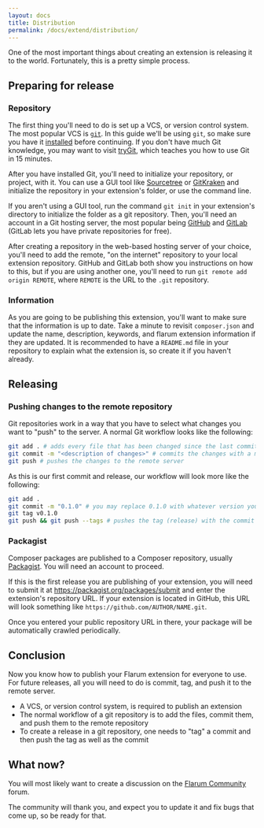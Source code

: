 ```yaml
---
layout: docs
title: Distribution
permalink: /docs/extend/distribution/
---
```


One of the most important things about creating an extension is releasing it to the world. Fortunately, this is a pretty simple process.

## Preparing for release

### Repository

The first thing you'll need to do is set up a VCS, or version control system.
The most popular VCS is [`git`](https://git-scm.com/). In this guide we'll be using `git`, so make sure you have it [installed](https://git-scm.com/downloads) before continuing.
If you don't have much Git knowledge, you may want to visit [tryGit](https://try.github.io/), which teaches you how to use Git in 15 minutes.

After you have installed Git, you'll need to initialize your repository, or project, with it. You can use a GUI tool like [Sourcetree](https://www.sourcetreeapp.com/) or [GitKraken](https://www.gitkraken.com/) and initialize the repository in your extension's folder, or use the command line.

If you aren't using a GUI tool, run the command `git init` in your extension's directory to initialize the folder as a git repository.
Then, you'll need an account in a Git hosting server, the most popular being [GitHub](https://github.com) and [GitLab](https://gitlab.com) (GitLab lets you have private repositories for free).

After creating a repository in the web-based hosting server of your choice, you'll need to add the remote, "on the internet" repository to your local extension repository.
GitHub and GitLab both show you instructions on how to this, but if you are using another one, you'll need to run `git remote add origin REMOTE`, where `REMOTE` is the URL to the `.git` repository.


### Information

As you are going to be publishing this extension, you'll want to make sure that the information is up to date.
Take a minute to revisit `composer.json` and update the name, description, keywords, and flarum extension information if they are updated.
It is recommended to have a `README.md` file in your repository to explain what the extension is, so create it if you haven't already.

## Releasing

### Pushing changes to the remote repository

Git repositories work in a way that you have to select what changes you want to "push" to the server.
A normal Git workflow looks like the following:

```bash
git add . # adds every file that has been changed since the last commit
git commit -m "<description of changes>" # commits the changes with a message
git push # pushes the changes to the remote server
```

As this is our first commit and release, our workflow will look more like the following:

```bash
git add .
git commit -m "0.1.0" # you may replace 0.1.0 with whatever version you want to start with, usually 0.1.0 or 0.1.0-beta
git tag v0.1.0
git push && git push --tags # pushes the tag (release) with the commit
```

### Packagist

Composer packages are published to a Composer repository, usually [Packagist](https://packagist.org/). You will need an account to proceed.

If this is the first release you are publishing of your extension, you will need to submit it at https://packagist.org/packages/submit and enter the extension's repository URL.
If your extension is located in GitHub, this URL will look something like `https://github.com/AUTHOR/NAME.git`.

Once you entered your public repository URL in there, your package will be automatically crawled periodically.

## Conclusion

Now you know how to publish your Flarum extension for everyone to use.
For future releases, all you will need to do is commit, tag, and push it to the remote server.

* A VCS, or version control system, is required to publish an extension
* The normal workflow of a git repository is to add the files, commit them, and push them to the remote repository
* To create a release in a git repository, one needs to "tag" a commit and then push the tag as well as the commit

## What now?

You will most likely want to create a discussion on the [Flarum Community](http://discuss.flarum.org/) forum.

The community will thank you, and expect you to update it and fix bugs that come up, so be ready for that.
